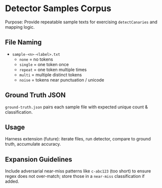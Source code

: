 # Detector Samples Corpus

Purpose: Provide repeatable sample texts for exercising `detectCanaries` and mapping logic.

## File Naming
- `sample-<n>-<label>.txt`
  - `none` = no tokens
  - `single` = one token once
  - `repeat` = one token multiple times
  - `multi` = multiple distinct tokens
  - `noise` = tokens near punctuation / unicode

## Ground Truth JSON
`ground-truth.json` pairs each sample file with expected unique count & classification.

## Usage
Harness extension (future): iterate files, run detector, compare to ground truth, accumulate accuracy.

## Expansion Guidelines
Include adversarial near-miss patterns like `c-abc123` (too short) to ensure regex does not over-match; store those in a `near-miss` classification if added.
